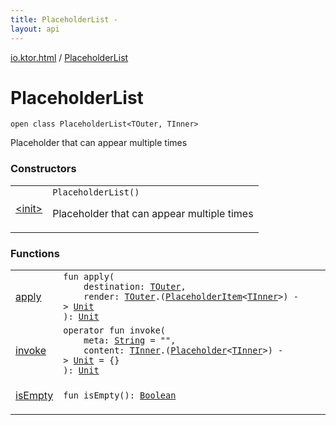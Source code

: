 ```yaml
---
title: PlaceholderList - 
layout: api
---
```


<div class='api-docs-breadcrumbs'><a href="../index.html">io.ktor.html</a> / <a href="./index.html">PlaceholderList</a></div>

# PlaceholderList

<div class="signature"><code><span class="keyword">open</span> <span class="keyword">class </span><span class="identifier">PlaceholderList</span><span class="symbol">&lt;</span><span class="identifier">TOuter</span><span class="symbol">, </span><span class="identifier">TInner</span><span class="symbol">&gt;</span></code></div>

Placeholder that can appear multiple times

### Constructors

<table class="api-docs-table">
<tbody>
<tr>
<td markdown="1">

<a href="-init-.html">&lt;init&gt;</a>


</td>
<td markdown="1">
<div class="signature"><code><span class="identifier">PlaceholderList</span><span class="symbol">(</span><span class="symbol">)</span></code></div>

Placeholder that can appear multiple times


</td>
</tr>
</tbody>
</table>

### Functions

<table class="api-docs-table">
<tbody>
<tr>
<td markdown="1">

<a href="apply.html">apply</a>


</td>
<td markdown="1">
<div class="signature"><code><span class="keyword">fun </span><span class="identifier">apply</span><span class="symbol">(</span><br/>&nbsp;&nbsp;&nbsp;&nbsp;<span class="parameterName" id="io.ktor.html.PlaceholderList$apply(io.ktor.html.PlaceholderList.TOuter, kotlin.Function2((io.ktor.html.PlaceholderList.TOuter, io.ktor.html.PlaceholderItem((io.ktor.html.PlaceholderList.TInner)), kotlin.Unit)))/destination">destination</span><span class="symbol">:</span>&nbsp;<a href="index.html#TOuter"><span class="identifier">TOuter</span></a><span class="symbol">, </span><br/>&nbsp;&nbsp;&nbsp;&nbsp;<span class="parameterName" id="io.ktor.html.PlaceholderList$apply(io.ktor.html.PlaceholderList.TOuter, kotlin.Function2((io.ktor.html.PlaceholderList.TOuter, io.ktor.html.PlaceholderItem((io.ktor.html.PlaceholderList.TInner)), kotlin.Unit)))/render">render</span><span class="symbol">:</span>&nbsp;<a href="index.html#TOuter"><span class="identifier">TOuter</span></a><span class="symbol">.</span><span class="symbol">(</span><a href="../-placeholder-item/index.html"><span class="identifier">PlaceholderItem</span></a><span class="symbol">&lt;</span><a href="index.html#TInner"><span class="identifier">TInner</span></a><span class="symbol">&gt;</span><span class="symbol">)</span>&nbsp;<span class="symbol">-&gt;</span>&nbsp;<a href="https://kotlinlang.org/api/latest/jvm/stdlib/kotlin/-unit/index.html"><span class="identifier">Unit</span></a><br/><span class="symbol">)</span><span class="symbol">: </span><a href="https://kotlinlang.org/api/latest/jvm/stdlib/kotlin/-unit/index.html"><span class="identifier">Unit</span></a></code></div>

</td>
</tr>
<tr>
<td markdown="1">

<a href="invoke.html">invoke</a>


</td>
<td markdown="1">
<div class="signature"><code><span class="keyword">operator</span> <span class="keyword">fun </span><span class="identifier">invoke</span><span class="symbol">(</span><br/>&nbsp;&nbsp;&nbsp;&nbsp;<span class="parameterName" id="io.ktor.html.PlaceholderList$invoke(kotlin.String, kotlin.Function2((io.ktor.html.PlaceholderList.TInner, io.ktor.html.Placeholder(()), kotlin.Unit)))/meta">meta</span><span class="symbol">:</span>&nbsp;<a href="https://kotlinlang.org/api/latest/jvm/stdlib/kotlin/-string/index.html"><span class="identifier">String</span></a>&nbsp;<span class="symbol">=</span>&nbsp;""<span class="symbol">, </span><br/>&nbsp;&nbsp;&nbsp;&nbsp;<span class="parameterName" id="io.ktor.html.PlaceholderList$invoke(kotlin.String, kotlin.Function2((io.ktor.html.PlaceholderList.TInner, io.ktor.html.Placeholder(()), kotlin.Unit)))/content">content</span><span class="symbol">:</span>&nbsp;<a href="index.html#TInner"><span class="identifier">TInner</span></a><span class="symbol">.</span><span class="symbol">(</span><a href="../-placeholder/index.html"><span class="identifier">Placeholder</span></a><span class="symbol">&lt;</span><a href="index.html#TInner"><span class="identifier">TInner</span></a><span class="symbol">&gt;</span><span class="symbol">)</span>&nbsp;<span class="symbol">-&gt;</span>&nbsp;<a href="https://kotlinlang.org/api/latest/jvm/stdlib/kotlin/-unit/index.html"><span class="identifier">Unit</span></a>&nbsp;<span class="symbol">=</span>&nbsp;{}<br/><span class="symbol">)</span><span class="symbol">: </span><a href="https://kotlinlang.org/api/latest/jvm/stdlib/kotlin/-unit/index.html"><span class="identifier">Unit</span></a></code></div>

</td>
</tr>
<tr>
<td markdown="1">

<a href="is-empty.html">isEmpty</a>


</td>
<td markdown="1">
<div class="signature"><code><span class="keyword">fun </span><span class="identifier">isEmpty</span><span class="symbol">(</span><span class="symbol">)</span><span class="symbol">: </span><a href="https://kotlinlang.org/api/latest/jvm/stdlib/kotlin/-boolean/index.html"><span class="identifier">Boolean</span></a></code></div>

</td>
</tr>
</tbody>
</table>
